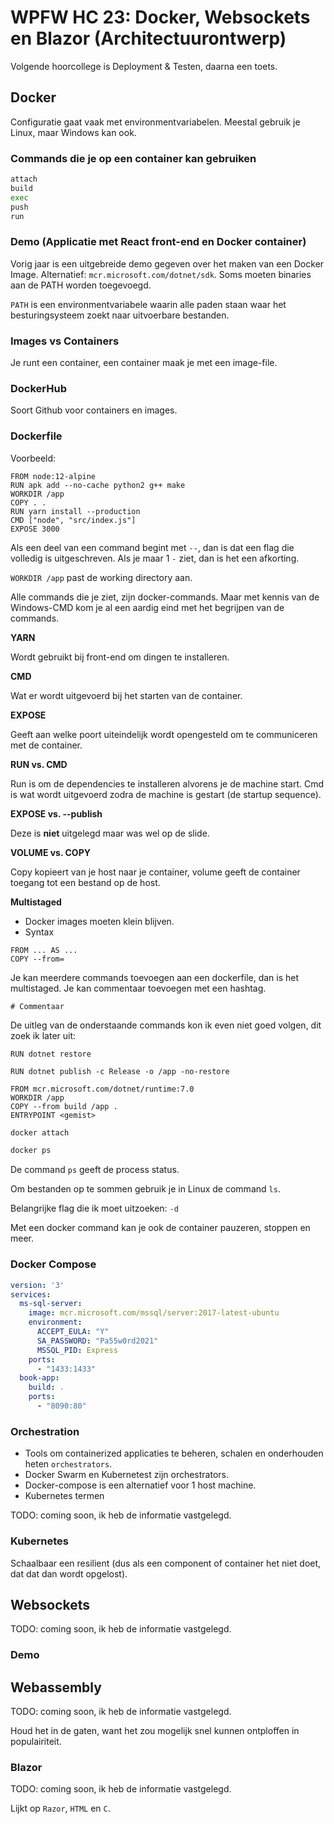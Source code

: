 # WPFW HC 23: Docker, Websockets en Blazor (Architectuurontwerp)
Volgende hoorcollege is Deployment & Testen, daarna een toets.

## Docker
Configuratie gaat vaak met environmentvariabelen. Meestal gebruik je Linux, maar Windows kan ook.

### Commands die je op een container kan gebruiken
```bash
attach
build
exec
push
run
```

### Demo (Applicatie met React front-end en Docker container)
Vorig jaar is een uitgebreide demo gegeven over het maken van een Docker Image. Alternatief: `mcr.microsoft.com/dotnet/sdk`.
Soms moeten binaries aan de PATH worden toegevoegd.

`PATH` is een environmentvariabele waarin alle paden staan waar het besturingsysteem zoekt naar uitvoerbare bestanden.

### Images vs Containers
Je runt een container, een container maak je met een image-file.

### DockerHub
Soort Github voor containers en images.

### Dockerfile

Voorbeeld:
```docker
FROM node:12-alpine
RUN apk add --no-cache python2 g++ make
WORKDIR /app
COPY . .
RUN yarn install --production
CMD ["node", "src/index.js"]
EXPOSE 3000
```

Als een deel van een command begint met `--`, dan is dat een flag die volledig is uitgeschreven. Als je maar 1 `-` ziet, dan is het een afkorting.

`WORKDIR /app` past de working directory aan.

Alle commands die je ziet, zijn docker-commands. Maar met kennis van de Windows-CMD kom je al een aardig eind met het begrijpen van de commands.

**YARN**

Wordt gebruikt bij front-end om dingen te installeren.

**CMD**

Wat er wordt uitgevoerd bij het starten van de container.

**EXPOSE**

Geeft aan welke poort uiteindelijk wordt opengesteld om te communiceren met de container.

**RUN vs. CMD**

Run is om de dependencies te installeren alvorens je de machine start. Cmd is wat wordt uitgevoerd zodra de machine is gestart (de startup sequence).

**EXPOSE vs. --publish**

Deze is **niet** uitgelegd maar was wel op de slide.

**VOLUME vs. COPY**

Copy kopieert van je host naar je container, volume geeft de container toegang tot een bestand op de host.

**Multistaged**

- Docker images moeten klein blijven.
- Syntax

```docker
FROM ... AS ...
COPY --from=
```

Je kan meerdere commands toevoegen aan een dockerfile, dan is het multistaged. Je kan commentaar toevoegen met een hashtag.

```docker
# Commentaar
```

De uitleg van de onderstaande commands kon ik even niet goed volgen, dit zoek ik later uit:

```docker
RUN dotnet restore

RUN dotnet publish -c Release -o /app -no-restore

FROM mcr.microsoft.com/dotnet/runtime:7.0
WORKDIR /app 
COPY --from build /app .
ENTRYPOINT <gemist>
```

```bash
docker attach

docker ps
```

De command `ps` geeft de process status.

Om bestanden op te sommen gebruik je in Linux de command `ls`.

Belangrijke flag die ik moet uitzoeken: `-d`

Met een docker command kan je ook de container pauzeren, stoppen en meer.

### Docker Compose
```yml
version: '3'
services:
  ms-sql-server:
    image: mcr.microsoft.com/mssql/server:2017-latest-ubuntu
    environment:
      ACCEPT_EULA: "Y"
      SA_PASSWORD: "Pa55w0rd2021"
      MSSQL_PID: Express
    ports:
      - "1433:1433"
  book-app:
    build: .
    ports:
      - "8090:80"
```

### Orchestration
- Tools om containerized applicaties te beheren, schalen en onderhouden heten `orchestrators`.
- Docker Swarm en Kubernetest zijn orchestrators.
- Docker-compose is een alternatief voor 1 host machine.
- Kubernetes termen

TODO: coming soon, ik heb de informatie vastgelegd.

### Kubernetes
Schaalbaar een resilient (dus als een component of container het niet doet, dat dat dan wordt opgelost).

## Websockets
TODO: coming soon, ik heb de informatie vastgelegd.

### Demo

## Webassembly
TODO: coming soon, ik heb de informatie vastgelegd.

Houd het in de gaten, want het zou mogelijk snel kunnen ontploffen in populairiteit.

### Blazor
TODO: coming soon, ik heb de informatie vastgelegd.

Lijkt op `Razor`, `HTML` en `C`.
